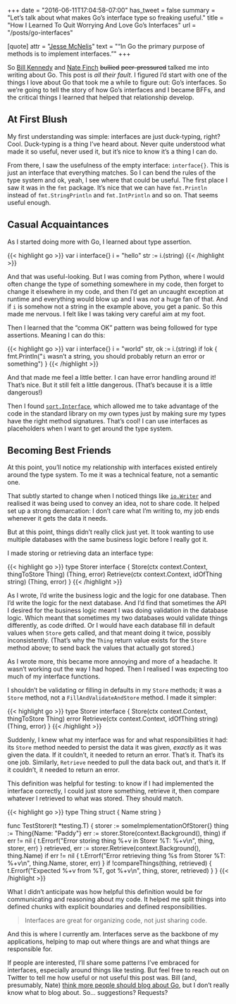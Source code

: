 +++
date = "2016-06-11T17:04:58-07:00"
has_tweet = false
summary = "Let’s talk about what makes Go’s interface type so freaking useful."
title = "How I Learned To Quit Worrying And Love Go’s Interfaces"
url = "/posts/go-interfaces"

[quote]
  attr = "[Jesse McNelis](https://groups.google.com/d/msg/golang-nuts/sv-Ol6Aww_w/0538EvVlhe0J)"
  text = "“In Go the primary purpose of methods is to implement interfaces.”"
+++

So [Bill Kennedy](https://www.goinggo.net) and [Nate Finch](https://npf.io) ~~bullied~~ ~~peer-pressured~~ talked me into writing about Go. This post is _all their fault_. I figured I’d start with one of the things I love about Go that took me a while to figure out: Go’s interfaces. So we’re going to tell the story of how Go’s interfaces and I became BFFs, and the critical things I learned that helped that relationship develop.

## At First Blush

My first understanding was simple: interfaces are just duck-typing, right? Cool. Duck-typing is a thing I’ve heard about. Never quite understood what made it so useful, never used it, but it’s nice to know it’s a thing I can do.

From there, I saw the usefulness of the empty interface: `interface{}`. This is just an interface that everything matches. So I can bend the rules of the type system and ok, yeah, I see where that could be useful. The first place I saw it was in the `fmt` package. It’s nice that we can have `fmt.Println` instead of `fmt.StringPrintln` and `fmt.IntPrintln` and so on. That seems useful enough.

## Casual Acquaintances

As I started doing more with Go, I learned about type assertion.

{{< highlight go >}}
var i interface{}
i = "hello"
str := i.(string)
{{< /highlight >}}

And that was useful-looking. But I was coming from Python, where I would often change the type of something somewhere in my code, then forget to change it elsewhere in my code, and then I’d get an uncaught exception at runtime and everything would blow up and I was _not_ a huge fan of that. And if `i` is somehow not a string in the example above, you get a panic. So this made me nervous. I felt like I was taking very careful aim at my foot.

Then I learned that the “comma OK” pattern was being followed for type assertions. Meaning I can do this:

{{< highlight go >}}
var i interface{}
i = "world"
str, ok := i.(string)
if !ok {
	fmt.Println("`i` wasn’t a string, you should probably return an error or something")
}
{{< /highlight >}}

And that made me feel a little better. I can have error handling around it! That’s nice. But it still felt a little dangerous. (That’s because it is a little dangerous!)

Then I found [`sort.Interface`](https://golang.org/pkg/sort#Interface), which allowed me to take advantage of the code in the standard library on my own types just by making sure my types have the right method signatures. That’s cool! I can use interfaces as placeholders when I want to get around the type system.

## Becoming Best Friends

At this point, you’ll notice my relationship with interfaces existed entirely around the type system. To me it was a technical feature, not a semantic one.

That subtly started to change when I noticed things like [`io.Writer`](https://golang.org/pkg/io#Writer) and realised it was being used to convey an idea, not to share code. It helped set up a strong demarcation: I don’t care what I’m writing to, my job ends whenever it gets the data it needs.

But at this point, things didn’t really click just yet. It took wanting to use multiple databases with the same business logic before I really got it.

I made storing or retrieving data an interface type:

{{< highlight go >}}
type Storer interface {
	Store(ctx context.Context, thingToStore Thing) (Thing, error)
	Retrieve(ctx context.Context, idOfThing string) (Thing, error)
}
{{< /highlight >}}

As I wrote, I’d write the business logic and the logic for one database. Then I’d write the logic for the next database. And I’d find that sometimes the API I desired for the business logic meant I was doing validation in the database logic. Which meant that sometimes my two databases would validate things differently, as code drifted. Or I would have each database fill in default values when `Store` gets called, and that meant doing it twice, possibly inconsistently. (That’s why the `Thing` return value exists for the `Store` method above; to send back the values that actually got stored.)

As I wrote more, this became more annoying and more of a headache. It wasn’t working out the way I had hoped. Then I realised I was expecting too much of my interface functions.

I shouldn’t be validating or filling in defaults in my `Store` methods; it was a `Store` method, not a `FillAndValidateAndStore` method. I made it simpler:

{{< highlight go >}}
type Storer interface {
	Store(ctx context.Context, thingToStore Thing) error
	Retrieve(ctx context.Context, idOfThing string) (Thing, error)
}
{{< /highlight >}}

Suddenly, I knew what my interface was for and what responsibilities it had: its `Store` method needed to persist the data it was given, _exactly_ as it was given the data. If it couldn’t, it needed to return an error. That’s it. That’s its one job. Similarly, `Retrieve` needed to pull the data back out, and that’s it. If it couldn’t, it needed to return an error.

This definition was helpful for testing: to know if I had implemented the interface correctly, I could just store something, retrieve it, then compare whatever I retrieved to what was stored. They should match.

{{< highlight go >}}
type Thing struct {
	Name string
}

func TestStorer(t *testing.T) {
	storer := someImplementationOfStorer{}
	thing := Thing{Name: "Paddy"}
	err := storer.Store(context.Background(), thing)
	if err != nil {
		t.Errorf("Error storing thing %+v in Storer %T: %+v\n", thing, storer, err)
	}
	retrieved, err := storer.Retrieve(context.Background(), thing.Name)
	if err != nil {
		t.Errorf("Error retrieving thing %s from Storer %T: %+v\n", thing.Name, storer, err)
	}
	if !compareThings(thing, retrieved) {
		t.Errorf("Expected %+v from %T, got %+v\n", thing, storer, retrieved)
	}
}
{{< /highlight >}}

What I didn’t anticipate was how helpful this definition would be for communicating and reasoning about my code. It helped me split things into defined chunks with explicit boundaries and defined responsibilities.

> Interfaces are great for organizing code, not just sharing code.

And this is where I currently am. Interfaces serve as the backbone of my applications, helping to map out where things are and what things are responsible for.

If people are interested, I’ll share some patterns I’ve embraced for interfaces, especially around things like testing. But feel free to reach out on Twitter to tell me how useful or not useful this post was. Bill (and, presumably, Nate) [think more people should blog about Go](https://twitter.com/goinggodotnet/status/740893963020861441), but I don’t really know what to blog about. So… suggestions? Requests?